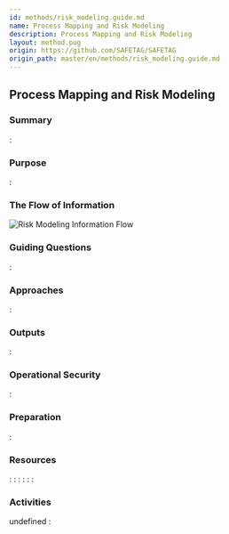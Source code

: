 ```yaml
---
id: methods/risk_modeling.guide.md
name: Process Mapping and Risk Modeling
description: Process Mapping and Risk Modeling
layout: method.pug
origin: https://github.com/SAFETAG/SAFETAG
origin_path: master/en/methods/risk_modeling.guide.md
---
```


## Process Mapping and Risk Modeling

### Summary
:[](../methods/risk_modeling/summary.md)
### Purpose
:[](../methods/risk_modeling/purpose.md)
### The Flow of Information
![Risk Modeling Information Flow](images/info_flows/risk_modeling.svg)

### Guiding Questions
:[](../methods/risk_modeling/guiding_questions.md)
### Approaches
:[](../methods/risk_modeling/approaches.md)
### Outputs
:[](../methods/risk_modeling/output.md)
### Operational Security
:[](../methods/risk_modeling/operational_security.md)
### Preparation
:[](../methods/risk_modeling/preparation.md)



### Resources
<div class="greybox">

:[](../references/risk_modeling.overview.md)
:[](../references/threat_assessment.md)
:[](../references/risk_activities.md)
:[](../references/threat_activities.md)
:[](../references/risk_matrix_activities.md)
:[](../references/alternative_risk_assessment_activities.md)
</div>

### Activities

undefined
:[](../references/footnotes.md)
